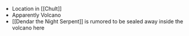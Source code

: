 - Location in [[Chult]]
-  Apparently Volcano
- [[Dendar the Night Serpent]] is rumored to be sealed away inside the volcano here